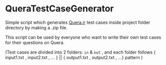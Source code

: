 # QueraTestCaseGenerator

Simple script which generates [Quera.ir](https://Quera.ir) test cases inside project folder directory by making a .zip file.

This script can be used by everyone who want to write their own test cases for their questions on Quera.


(Test cases are divided into 2 folders: `in` & `out` , and each folder follows { input1.txt , input2.txt , ... } || { output1.txt , output2.txt , ...} pattern )
